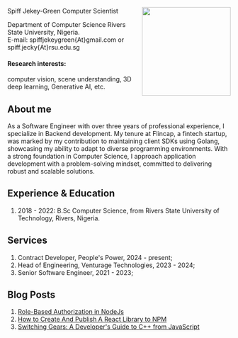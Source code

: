 
[<img src="https://spiffgreen.github.io/me.jpeg" height="200" style="float: right;">](https://spiffgreen.github.io/me.jpeg)

Spiff Jekey-Green 
Computer Scientist  
  
Department of Computer Science 
Rivers State University, Nigeria.   
E-mail:   spiffjekeygreen{At}gmail.com  or  spiff.jecky{At}rsu.edu.sg  

#### Research interests:
computer vision, scene understanding, 3D deep learning, Generative AI, etc.   


## About me
As a Software Engineer with over three years of professional experience, I specialize in Backend development. My tenure at Flincap, a fintech startup, was marked by my contribution to maintaining client SDKs using Golang, showcasing my ability to adapt to diverse programming environments. With a strong foundation in Computer Science, I approach application development with a problem-solving mindset, committed to delivering robust and scalable solutions.


## Experience & Education
1. 2018 - 2022: B.Sc Computer Science, from Rivers State University of Technology, Rivers, Nigeria.

<!-- ## Projects
1. Google scholar: [Link](https://scholar.google.com/citations?user=ZudEhvcAAAAJ&hl=en)       
2. Conference publications: [Link](https://guosheng.github.io/pub_conference)
3. Journal publications: [Link](https://guosheng.github.io/pub_journal) -->

## Services  
1. Contract Developer, People's Power, 2024 - present;
2. Head of Engineering, Venturage Technologies, 2023 - 2024;
3. Senior Software Engineer, 2021 - 2023;

## Blog Posts  
1. [Role-Based Authorization in NodeJs](https://spiffgreen.hashnode.dev/role-based-authorization-in-nodejs)
2. [How to Create And Publish A React Library to NPM](https://spiffgreen.hashnode.dev/how-to-create-and-publish-a-react-library-to-npm)
3. [Switching Gears: A Developer's Guide to C++ from JavaScript](https://spiffgreen.hashnode.dev/switching-gears-a-developers-guide-to-c-from-javascript)

<!-- ## Research group
Research group: [Link](https://spiffgreen.github.io/group) -->

